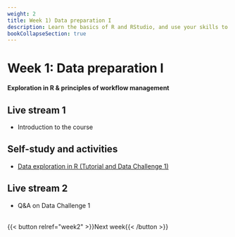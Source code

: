 ```yaml
---
weight: 2
title: Week 1) Data preparation I
description: Learn the basics of R and RStudio, and use your skills to explore datasets.
bookCollapseSection: true
---
```


# Week 1: Data preparation I

__Exploration in R & principles of workflow management__

## Live stream 1
- Introduction to the course

## Self-study and activities
- [Data exploration in R (Tutorial and Data Challenge 1)](docs/tutorials/data-exploration-in-r)

## Live stream 2
- Q&A on Data Challenge 1


<br>
{{< button relref="week2" >}}Next week{{< /button >}}

<!--

Meetup
- Introduction to the course *live*
  - Course objectives and practical arrangements
  - Workflow overview
  - Relevance of workflow management
-->
<!--  - Any remaining questions, please post them by DEADLINE on XXXX-->

<!--
- Reading: Web scraping workflow

- Self-study
  - Readings
    - Web scraping article Hannes/Johannes/Abhi/Andrew
    - Ethics in scraping and APIs

  - Video: Assessing research fit of web scraping and APIs [recorded]


- Self study
  - sdasd
    - data enrichment (e.g., ML APIs)
    - data collection and intelligence (e.g., search; chartmetric)
    - market research (e.g., pricewatch)

-->




<!-- Hybrid teams
-->

<!--(Module 1b: Legality and Terms of Use
paper? advice?))-->

